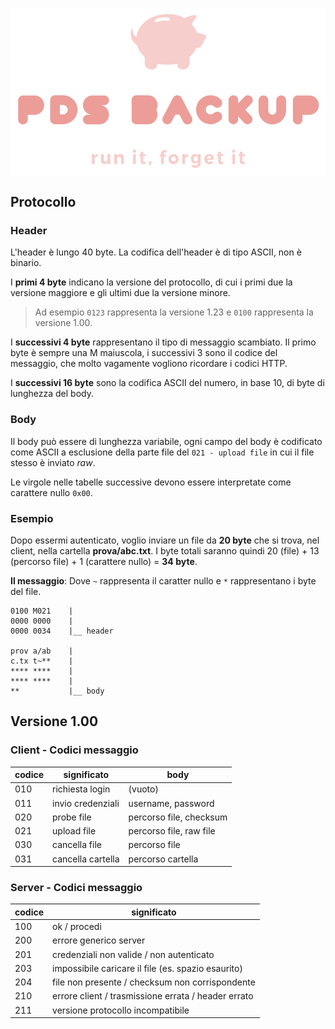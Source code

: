 <img align="center" src="logo.png"></img>

## Protocollo

### Header
L'header è lungo 40 byte. La codifica dell'header è di tipo ASCII, non è binario.

I **primi 4 byte** indicano la versione del protocollo, di cui i primi due la versione maggiore e gli 
ultimi due la versione minore. 

> Ad esempio `0123` rappresenta la versione 1.23 e `0100` rappresenta la versione 1.00.

I **successivi 4 byte** rappresentano il tipo di messaggio scambiato.
Il primo byte è sempre una M maiuscola, i successivi 3 sono il codice del messaggio, che molto vagamente vogliono ricordare i codici HTTP.

I **successivi 16 byte** sono la codifica ASCII del numero, in base 10, di byte di lunghezza del body.

### Body
Il body può essere di lunghezza variabile, ogni campo del body è codificato come ASCII a esclusione della parte file del  `021 - upload file` in cui il file stesso è inviato *raw*.

Le virgole nelle tabelle successive devono essere interpretate come carattere nullo `0x00`.

### Esempio
Dopo essermi autenticato, voglio inviare un file da **20 byte** che si trova, nel client, nella cartella **prova/abc.txt**. I byte totali saranno quindi 20 (file) + 13 (percorso file) + 1 (carattere nullo) = **34 byte**.

**Il messaggio**:
Dove `~` rappresenta il caratter nullo e `*` rappresentano i byte del file.
```
0100 M021    |
0000 0000    |
0000 0034    |__ header

prov a/ab    |
c.tx t~**    |
**** ****    |
**** ****    |
**           |__ body
```


## Versione 1.00

### Client - Codici messaggio 

| codice | significato | body |
|------- | ----------- | ---- |
| 010 | richiesta login | (vuoto) |
| 011 | invio credenziali | username, password |
| 020 | probe file | percorso file, checksum |
| 021 | upload file | percorso file, raw file |
| 030 | cancella file | percorso file |
| 031 | cancella cartella | percorso cartella |

### Server - Codici messaggio

| codice | significato |
|------- | ----------- |
| 100 | ok / procedi |
| 200 | errore generico server |
| 201 | credenziali non valide / non autenticato |
| 203 | impossibile caricare il file (es. spazio esaurito)  |
| 204 | file non presente / checksum non corrispondente |
| 210 | errore client / trasmissione errata / header errato |
| 211 | versione protocollo incompatibile |
